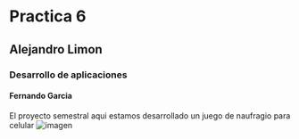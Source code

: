 # Practica 6
## Alejandro Limon
### Desarrollo de aplicaciones
#### Fernando Garcia
El proyecto semestral aqui estamos desarrollado
un juego de naufragio para celular
![imagen](https://idrealcoaching.com/storage/2017/12/wilson.jpg)
